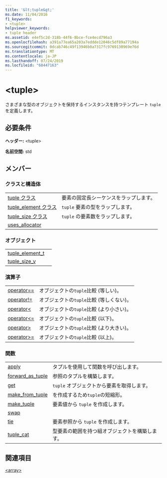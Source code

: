 ```yaml
---
title: '&lt;tuple&gt;'
ms.date: 11/04/2016
f1_keywords:
- <tuple>
helpviewer_keywords:
- tuple header
ms.assetid: e4ef5c2d-318b-44f6-8bce-fce4ecd796a3
ms.openlocfilehash: a391a77ea65a203a7eddde12046c5df89a77194a
ms.sourcegitcommit: 0dcab746c49f13946b0a7317fc9769130969e76d
ms.translationtype: MT
ms.contentlocale: ja-JP
ms.lasthandoff: 07/24/2019
ms.locfileid: "68447163"
---
```

# <a name="lttuplegt"></a>&lt;tuple&gt;

さまざまな型のオブジェクトを保持するインスタンスを持つテンプレート `tuple` を定義します。

## <a name="requirements"></a>必要条件

**ヘッダー:** \<tuple>

**名前空間:** std

## <a name="members"></a>メンバー

### <a name="classes-and-structs"></a>クラスと構造体

|||
|-|-|
|[tuple クラス](../standard-library/tuple-class.md)|要素の固定長シーケンスをラップします。|
|[tuple_element クラス](../standard-library/tuple-element-class-tuple.md)|`tuple` 要素の型をラップします。|
|[tuple_size クラス](../standard-library/tuple-size-class-tuple.md)|`tuple` の要素数をラップします。|
|[uses_allocator](../standard-library/uses-allocator-structure.md)||

### <a name="objects"></a>オブジェクト

|||
|-|-|
|[tuple_element_t](../standard-library/tuple-functions.md#tuple_element_t)||
|[tuple_size_v](../standard-library/tuple-functions.md#tuple_size_v)||

### <a name="operators"></a>演算子

|||
|-|-|
|[operator==](../standard-library/tuple-operators.md#op_eq_eq)|オブジェクトの`tuple`比較 (等しい)。|
|[operator!=](../standard-library/tuple-operators.md#op_neq)|オブジェクトの`tuple`比較 (等しくない)。|
|[operator<](../standard-library/tuple-operators.md#op_lt)|オブジェクトの`tuple`比較 (より小さい)。|
|[operator<=](../standard-library/tuple-operators.md#op_lt_eq)|オブジェクトの`tuple`比較 (以下)。|
|[operator>](../standard-library/tuple-operators.md#op_gt)|オブジェクトの`tuple`比較 (より大きい)。|
|[operator>=](../standard-library/tuple-operators.md#op_gt_eq)|オブジェクトの`tuple`比較 (以上)。|

### <a name="functions"></a>関数

|||
|-|-|
|[apply](../standard-library/tuple-functions.md#apply)|タプルを使用して関数を呼び出します。|
|[forward_as_tuple](../standard-library/tuple-functions.md#forward)|参照のタプルを構築します。|
|[get](../standard-library/tuple-functions.md#get)|`tuple` オブジェクトから要素を取得します。|
|[make_from_tuple](../standard-library/tuple-functions.md#make_from_tuple)|を作成するため`tuple`の短縮形。|
|[make_tuple](../standard-library/tuple-functions.md#make_tuple)|要素値から `tuple` を作成します。|
|[swap](../standard-library/tuple-functions.md#swap)||
|[tie](../standard-library/tuple-functions.md#tie)|要素参照から `tuple` を作成します。|
|[tuple_cat](../standard-library/tuple-functions.md#tuple_cat)|型要素の範囲を持つ組オブジェクトを構築します。|

## <a name="see-also"></a>関連項目

[\<array>](../standard-library/array.md)
